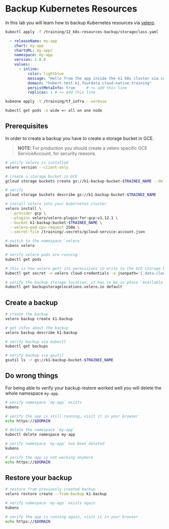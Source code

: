# Backup Kubernetes Resources

In this lab you will learn how to backup Kubernetes resources via [velero](https://github.com/heptio/velero).

```bash
kubectl apply -f /training/12_k8s-resources-backup/storageclass.yaml 
```

```yaml
  - releaseName: my-app
    chart: my-app
    chartURL: my-app/
    namespace: my-app
    version: 1.0.0
    values:
      - inline:
          color: lightblue
          message: "Hello from the app inside the k1 k8s cluster via custom addon"
          domain: "hubert-test.k1.fourdata.cloud-native.training"
          persistMetaInfo: true     # <= add this line
          replicas: 1 # <= add this line
```

```bash
kubeone apply -t /training/tf_infra --verbose

kubectl get pods -o wide => all on one node
```

## Prerequisites

In order to create a backup you have to create a storage bucket in GCE.

>**NOTE:**
>For production you should create a velero specific GCE ServiceAccount, for security reasons.

```bash
# verify velero is installed
velero version --client-only

# create a storage bucket in GCE
gcloud storage buckets create gs://k1-backup-bucket-$TRAINEE_NAME --default-storage-class=STANDARD

# verify
gcloud storage buckets describe gs://k1-backup-bucket-$TRAINEE_NAME

# install velero into your kubernetes cluster
velero install \
  --provider gcp \
  --plugins velero/velero-plugin-for-gcp:v1.12.1 \
  --bucket k1-backup-bucket-$TRAINEE_NAME \
  --velero-pod-cpu-request 250m \
  --secret-file /training/.secrets/gcloud-service-account.json

# switch to the namespace `velero`
kubens velero

# verify velero pods are running
kubectl get pods

# this is how velero gets its permissions to write to the GCE storage bucket
kubectl get secret -n velero cloud-credentials -o jsonpath='{.data.cloud}' | base64 --decode

# verify the backup storage location, it has to be in phase `Available`
kubectl get backupstoragelocations.velero.io default 
```

## Create a backup

```bash
# create the backup
velero backup create k1-backup

# get infos about the backup
velero backup describe k1-backup

# verify backup via kubectl
kubectl get backups

# verify backup via gsutil
gsutil ls -r gs://k1-backup-bucket-$TRAINEE_NAME
```

## Do wrong things

For being able to verify your backup restore worked well you will delete the whole namespace `my-app`.

```bash
# verify namespace `my-app` exists
kubens

# verify the app is still running, visit it in your browser
echo https://$DOMAIN

# delete the namespace `my-app`
kubectl delete namespace my-app

# verify namespace `my-app` has been deleted
kubens

# verify the app is not working anymore
echo https://$DOMAIN
```

## Restore your backup

```bash
# restore from previously created backup
velero restore create --from-backup k1-backup

# verify namespace `my-app` exists again
kubens

# verify the app is running again, visit it in your browser
echo https://$DOMAIN
```
